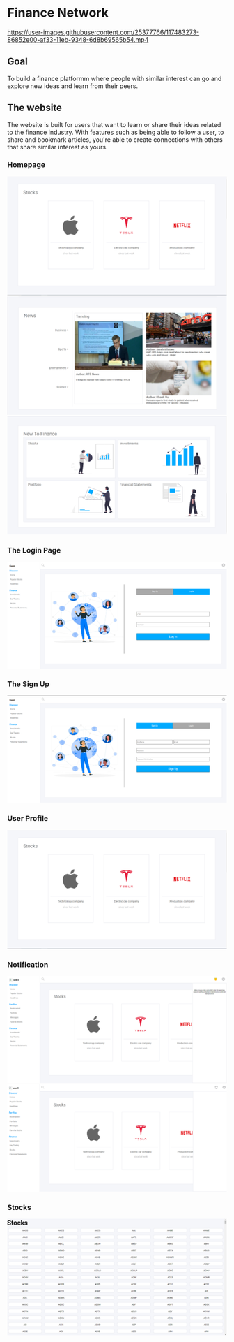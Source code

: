 # Finance Network 

https://user-images.githubusercontent.com/25377766/117483273-86852e00-af33-11eb-9348-6d8b69565b54.mp4

## Goal 
To build a finance platformm where people with similar interest can go and explore new ideas and learn from their peers.

## The website
The website is built for users that want to learn or share their ideas related to the finance industry. With features such as being able to follow a user, to share and bookmark articles, you're able to create connections with others that share similar interest as yours.


### Homepage

<img src="./frontend/src/Resources/financehomepage.PNG">
<img src="./frontend/src/Resources/financehomepage1.PNG">
<img src="./frontend/src/Resources/financehomepage2.PNG">

### The Login Page

<img src="./frontend/src/Resources/financelogin.PNG">

### The Sign Up

<img src="./frontend/src/Resources/financesignup.PNG">

### User Profile

<img src="./frontend/src/Resources/financehomepage.PNG">

### Notification

<img src="./frontend/src/Resources/financenotifcations.PNG">
<img src="./frontend/src/Resources/financenotification1.PNG">


### Stocks

<img src="./frontend/src/Resources/financestocks.PNG">
